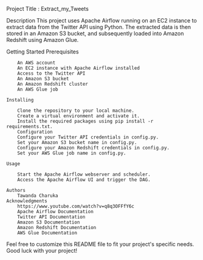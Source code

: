 Project Title : 
    Extract_my_Tweets

Description
This project uses Apache Airflow running on an EC2 instance to extract data from the Twitter API using Python. The extracted data is then stored in an Amazon S3 bucket, and subsequently loaded into Amazon Redshift using Amazon Glue.

Getting Started
    Prerequisites

        An AWS account
        An EC2 instance with Apache Airflow installed
        Access to the Twitter API
        An Amazon S3 bucket
        An Amazon Redshift cluster
        An AWS Glue job

    Installing

        Clone the repository to your local machine.
        Create a virtual environment and activate it.
        Install the required packages using pip install -r requirements.txt.
        Configuration
        Configure your Twitter API credentials in config.py.
        Set your Amazon S3 bucket name in config.py.
        Configure your Amazon Redshift credentials in config.py.
        Set your AWS Glue job name in config.py.

    Usage

        Start the Apache Airflow webserver and scheduler.
        Access the Apache Airflow UI and trigger the DAG.

    Authors
        Tawanda Charuka
    Acknowledgments
        https://www.youtube.com/watch?v=q8q3OFFfY6c 
        Apache Airflow Documentation
        Twitter API Documentation
        Amazon S3 Documentation
        Amazon Redshift Documentation
        AWS Glue Documentation
        
Feel free to customize this README file to fit your project's specific needs. Good luck with your project!







